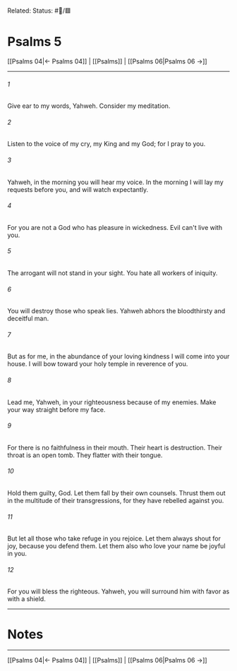 Related:
Status: #📖/🟥
# Psalms 5

[[Psalms 04|← Psalms 04]] | [[Psalms]] | [[Psalms 06|Psalms 06 →]]
***



###### 1 
Give ear to my words, Yahweh. Consider my meditation. 

###### 2 
Listen to the voice of my cry, my King and my God; for I pray to you. 

###### 3 
Yahweh, in the morning you will hear my voice. In the morning I will lay my requests before you, and will watch expectantly. 

###### 4 
For you are not a God who has pleasure in wickedness. Evil can't live with you. 

###### 5 
The arrogant will not stand in your sight. You hate all workers of iniquity. 

###### 6 
You will destroy those who speak lies. Yahweh abhors the bloodthirsty and deceitful man. 

###### 7 
But as for me, in the abundance of your loving kindness I will come into your house. I will bow toward your holy temple in reverence of you. 

###### 8 
Lead me, Yahweh, in your righteousness because of my enemies. Make your way straight before my face. 

###### 9 
For there is no faithfulness in their mouth. Their heart is destruction. Their throat is an open tomb. They flatter with their tongue. 

###### 10 
Hold them guilty, God. Let them fall by their own counsels. Thrust them out in the multitude of their transgressions, for they have rebelled against you. 

###### 11 
But let all those who take refuge in you rejoice. Let them always shout for joy, because you defend them. Let them also who love your name be joyful in you. 

###### 12 
For you will bless the righteous. Yahweh, you will surround him with favor as with a shield.

---
# Notes


***
[[Psalms 04|← Psalms 04]] | [[Psalms]] | [[Psalms 06|Psalms 06 →]]
